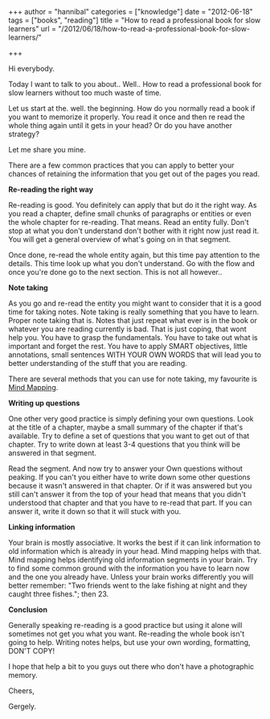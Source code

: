 +++
author = "hannibal"
categories = ["knowledge"]
date = "2012-06-18"
tags = ["books", "reading"]
title = "How to read a professional book for slow learners"
url = "/2012/06/18/how-to-read-a-professional-book-for-slow-learners/"

+++

Hi everybody.

Today I want to talk to you about.. Well.. How to read a professional book for slow learners without too much waste of time.

Let us start at the. well. the beginning. How do you normally read a book if you want to memorize it properly. You read it once and then re read the whole thing again until it gets in your head? Or do you have another strategy?

Let me share you mine.

There are a few common practices that you can apply to better your chances of retaining the information that you get out of the pages you read.

**Re-reading the right way**

Re-reading is good. You definitely can apply that but do it the right way. As you read a chapter, define small chunks of paragraphs or entities or even the whole chapter for re-reading. That means. Read an entity fully. Don't stop at what you don't understand don't bother with it right now just read it. You will get a general overview of what's going on in that segment.

Once done, re-read the whole entity again, but this time pay attention to the details. This time look up what you don't understand. Go with the flow and once you're done go to the next section. This is not all however..

**Note taking**

As you go and re-read the entity you might want to consider that it is a good time for taking notes. Note taking is really something that you have to learn. Proper note taking that is. Notes that just repeat what ever is in the book or whatever you are reading currently is bad. That is just coping, that wont help you. You have to grasp the fundamentals. You have to take out what is important and forget the rest. You have to apply SMART objectives, little annotations, small sentences WITH YOUR OWN WORDS that will lead you to better understanding of the stuff that you are reading.

There are several methods that you can use for note taking, my favourite is <a href="http://en.wikipedia.org/wiki/Mind_map" title="MInd Mapping" target="_blank">Mind Mapping</a>.

**Writing up questions**

One other very good practice is simply defining your own questions. Look at the title of a chapter, maybe a small summary of the chapter if that's available. Try to define a set of questions that you want to get out of that chapter. Try to write down at least 3-4 questions that you think will be answered in that segment.

Read the segment. And now try to answer your Own questions without peaking. If you can't you either have to write down some other questions because it wasn't answered in that chapter. Or if it was answered but you still can't answer it from the top of your head that means that you didn't understood that chapter and that you have to re-read that part. If you can answer it, write it down so that it will stuck with you.

**Linking information**

Your brain is mostly associative. It works the best if it can link information to old information which is already in your head. Mind mapping helps with that. Mind mapping helps identifying old information segments in your brain. Try to find some common ground with the information you have to learn now and the one you already have. Unless your brain works differently you will better remember: "Two friends went to the lake fishing at night and they caught three fishes."; then 23.

**Conclusion**

Generally speaking re-reading is a good practice but using it alone will sometimes not get you what you want. Re-reading the whole book isn't going to help. Writing notes helps, but use your own wording, formatting, DON'T COPY!

I hope that help a bit to you guys out there who don't have a photographic memory.

Cheers,

Gergely.